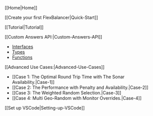 [[Home|Home]]

[[Create your first FlexBalancer|Quick-Start]]

[[Tutorial|Tutorial]]

[[Custom Answers API:|Custom-Answers-API]]
* [Interfaces](Custom-Answers-API#interfaces)
* [Types](Custom-Answers-API#types)
* [Functions](Custom-Answers-API#functions)

[[Advanced Use Cases:|Advanced-Use-Cases]]
* [[Case 1: The Optimal Round Trip Time with The Sonar Availability.|Case-1]]
* [[Case 2: The Performance with Penalty and Availability.|Case-2]]
* [[Case 3: The Weighted Random Selection.|Case-3]]
* [[Case 4: Multi Geo-Random with Monitor Overrides.|Case-4]]

[[Set up VSCode|Setting-up-VSCode]]
